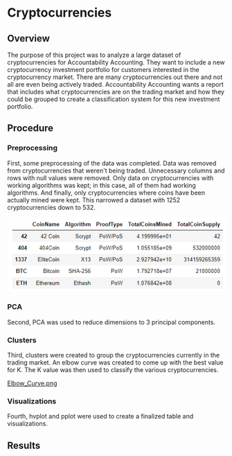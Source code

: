 # Cryptocurrencies
## Overview
The purpose of this project was to analyze a large dataset of cryptocurrencies for Accountability Accounting. They want to include a new cryptocurrency investment portfolio for customers interested in the cryptocurrency market. There are many cryptocurrencies out there and not all are even being actively traded. Accountability Accounting wants a report that includes what cryptocurrencies are on the trading market and how they could be grouped to create a classification system for this new investment portfolio. 

## Procedure
### Preprocessing
First, some preprocessing of the data was completed. Data was removed from cryptocurrencies that weren't being traded. Unnecessary columns and rows with null values were removed. Only data on cryptocurrencies with working algorithms was kept; in this case, all of them had working algorithms. And finally, only cryptocurrencies where coins have been actually mined were kept. This narrowed a dataset with 1252 cryptocurrencies down to 532.

![preprocessing.png](https://github.com/JeremyKRay/Cryptocurrencies/blob/f668993fb75cb06c4bb164e6f225a6dd3cce519d/Images/Preprocessing.png)

### PCA
Second, PCA was used to reduce dimensions to 3 principal components.

### Clusters
Third, clusters were created to group the cryptocurrencies currently in the trading market. An elbow curve was created to come up with the best value for K. The K value was then used to classify the various cryptocurrencies.

[Elbow_Curve.png](https://github.com/JeremyKRay/Cryptocurrencies/blob/c141db74fa99513a970ace2127c4c08a9516a6e0/Images/Elbow_Curve.png)

### Visualizations
Fourth, hvplot and pplot were used to create a finalized table and visualizations.

## Results

